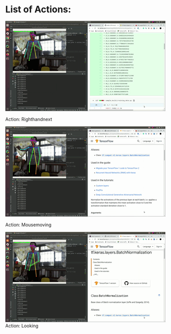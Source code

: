 # List of Actions:

![Righthandnext](images/MR-swipeRight.gif)

Action: Righthandnext


![MR-Mousemoving.gif](images/MR-Mousemoving.gif)

Action: Mousemoving


![MR-Looking.gif](images/MR-Looking.gif)
Action: Looking



